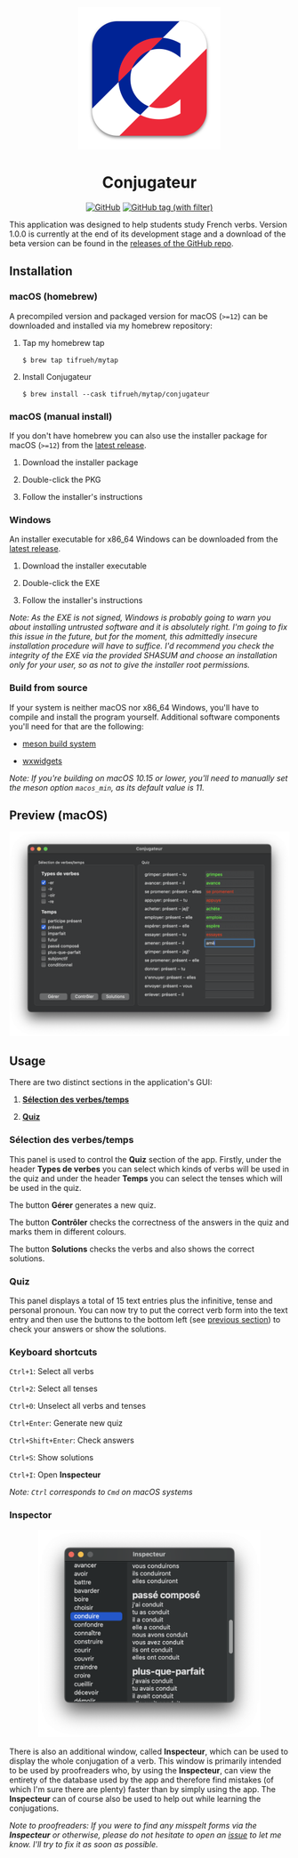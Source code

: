<div align="center">
    <img src="./resources/conjugateur.svg" alt="Conjugateur icon" width=256 height=256>
    <h1>Conjugateur</h1>
    <a href="https://www.gnu.org/licenses/gpl-3.0.en.html"><img alt="GitHub" src="https://img.shields.io/github/license/tifrueh/conjugateur"></a>
    <a href="https://github.com/tifrueh/conjugateur/releases"><img alt="GitHub tag (with filter)" src="https://img.shields.io/github/v/tag/tifrueh/conjugateur"></a>
    <p></p>
</div>

This application was designed to help students study French verbs. Version 1.0.0 is currently at the end of its development stage and a download of the beta version can be found in the [releases of the GitHub repo](https://github.com/tifrueh/conjugateur/releases). 

## Installation

### macOS (homebrew)

A precompiled version and packaged version for macOS (`>=12`) can be downloaded and installed via my homebrew repository:

1. Tap my homebrew tap

    ~~~
    $ brew tap tifrueh/mytap
    ~~~

2. Install Conjugateur

    ~~~
    $ brew install --cask tifrueh/mytap/conjugateur
    ~~~

### macOS (manual install)

If you don't have homebrew you can also use the installer package for macOS (`>=12`) from the [latest release](https://github.com/tifrueh/conjugateur/releases/latest).

1. Download the installer package

2. Double-click the PKG

3. Follow the installer's instructions

### Windows

An installer executable for x86_64 Windows can be downloaded from the [latest release](https://github.com/tifrueh/conjugateur/releases/latest).

1. Download the installer executable

2. Double-click the EXE

3. Follow the installer's instructions

_Note: As the EXE is not signed, Windows is probably going to warn you about installing untrusted software and it is absolutely right. I'm going to fix this issue in the future, but for the moment, this admittedly insecure installation procedure will have to suffice. I'd recommend you check the integrity of the EXE via the provided SHASUM and choose an installation only for your user, so as not to give the installer root permissions._

### Build from source

If your system is neither macOS nor x86_64 Windows, you'll have to compile and install the program yourself. Additional software components you'll need for that are the following:

- [meson build system](https://mesonbuild.com/)

- [wxwidgets](https://www.wxwidgets.org/)

_Note: If you're building on macOS 10.15 or lower, you'll need to manually set the meson option `macos_min`, as its default value is 11._

## Preview (macOS)

![macOS preview](./resources/preview.png)

## Usage

There are two distinct sections in the application's GUI:

1. [**Sélection des verbes/temps**](#sélection-des-verbestemps)

2. [**Quiz**](#quiz)

### Sélection des verbes/temps

This panel is used to control the **Quiz** section of the app. Firstly, under the header **Types de verbes** you can select which kinds of verbs will be used in the quiz and under the header **Temps** you can select the tenses which will be used in the quiz.

The button **Gérer** generates a new quiz.

The button **Contrôler** checks the correctness of the answers in the quiz and marks them in different colours.

The button **Solutions** checks the verbs and also shows the correct solutions.

### Quiz

This panel displays a total of 15 text entries plus the infinitive, tense and personal pronoun. You can now try to put the correct verb form into the text entry and then use the buttons to the bottom left (see [previous section](#sélection-des-verbestemps)) to check your answers or show the solutions.

### Keyboard shortcuts

`Ctrl+1`: Select all verbs

`Ctrl+2`: Select all tenses

`Ctrl+0`: Unselect all verbs and tenses

`Ctrl+Enter`: Generate new quiz

`Ctrl+Shift+Enter`: Check answers

`Ctrl+S`: Show solutions

`Ctrl+I`: Open **Inspecteur**

_Note: `Ctrl` corresponds to `Cmd` on macOS systems_

### Inspector

<div align=center><img src="./resources/preview-inspector.png" width=400 height=373.67></div>

There is also an additional window, called **Inspecteur**, which can be used to display the whole conjugation of a verb. This window is primarily intended to be used by proofreaders who, by using the **Inspecteur**, can view the entirety of the database used by the app and therefore find mistakes (of which I'm sure there are plenty) faster than by simply using the app. The **Inspecteur** can of course also be used to help out while learning the conjugations.

_Note to proofreaders: If you were to find any misspelt forms via the **Inspecteur** or otherwise, please do not hesitate to open an [issue](https://github.com/tifrueh/conjugateur/issues) to let me know. I'll try to fix it as soon as possible._
